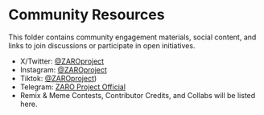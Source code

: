 # Community Resources

This folder contains community engagement materials, social content, and links to join discussions or participate in open initiatives.

- X/Twitter: [@ZAROproject](https://x.com/ZAROproject)
- Instagram: [@ZAROproject](https://www.instagram.com/zaroproject)
- Tiktok:    [@ZAROproject](https://www.tiktok.com/@zaroproject))
- Telegram: [ZARO Project Official](https://t.me/zaroproject)
- Remix & Meme Contests, Contributor Credits, and Collabs will be listed here.
